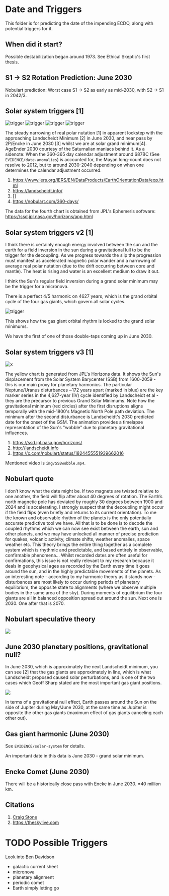 # Date and Triggers

This folder is for predicting the date of the impending ECDO, along with potential triggers for it.

## When did it start?

Possible destabilization began around 1973. See Ethical Skeptic's first thesis.

## S1 -> S2 Rotation Prediction: June 2030

Nobulart prediction: Worst case S1 -> S2 as early as mid-2030, with S2 -> S1 in 2042/3.

## Solar system triggers [1]

![trigger](img/triggers1.jpg "trigger")
![trigger](img/triggers2.jpg "trigger")
![trigger](img/triggers3.jpg "trigger")
![trigger](img/triggers4.jpg "trigger")

The steady narrowing of real polar nutation [1] in apparent lockstep with the approaching Landscheidt Minimum [2] in June 2030, and near pass by 2P/Encke in June 2030 [3] whilst we are at solar grand minimum[4]. AgeEnder 2030 courtesy of the Saturnalian maniacs behind it. As a sidenote: When the 360-365 day calendar adjustment around 687BC (See `EVIDENCE/date-anomalies`) is accounted for, the Mayan long-count does not resolve to 2012, but to around 2030-2040 depending on when one determines the calendar adjustment occurred.

1. https://www.iers.org/IERS/EN/DataProducts/EarthOrientationData/eop.html
2. https://landscheidt.info/
3. []
4. https://nobulart.com/360-days/

The data for the fourth chart is obtained from JPL's Ephemeris software: https://ssd.jpl.nasa.gov/horizons/app.html

## Solar system triggers v2 [1]

I think there is certainly enough energy involved between the sun and the earth for a field inversion in the sun during a gravitational lull to be the trigger for the decoupling. As we progress towards the slip the progression must manifest as accelerated magnetic polar wander and a narrowing of average real polar nutation (due to the drift occurring between core and mantle). The heat is rising and water is an excellent medium to draw it out.

I think the Sun's regular field inversion during a grand solar minimum may be the trigger for a micronova.

There is a perfect 4/5 harmonic on 4627 years, which is the grand orbital cycle of the four gas giants, which govern all solar cycles.

![trigger](img/triggers2.jpg "trigger")

This shows how the gas giant orbital rhythm is locked to the grand solar minimums.

We have the first of one of those double-taps coming up in June 2030.

## Solar system triggers v3 [1]

![x](img/jpl-horizon.jpg "")

The yellow chart is generated from JPL's Horizons data. It shows the Sun's displacement from the Solar System Barycenter (SSB) from 1600-2059 - this is our main proxy for planetary harmonics. The particular Neptune/Uranus disturbances ~172 years apart (marked in blue) are the key marker series in the 4,627-year (IV) cycle identified by Landscheidt et al - they are the precursor to previous Grand Solar Minimums. Note how the gravitational minimum (red circles) after the first disruptions aligns temporally with the mid-1800's Magnetic North Pole path deviation. The minimum after the second disturbance is Landscheidt's 2030 predicted date for the onset of the GSM. The animation provides a timelapse representation of the Sun's "wobble" due to planetary gravitational influences.

1. https://ssd.jpl.nasa.gov/horizons/
2. http://landscheidt.info
3. https://x.com/nobulart/status/1824455551939662016

Mentioned video is `img/SSBwobble.mp4`.

## Nobulart quote

I don’t know what the date might be. If two magnets are twisted relative to one another, the field will flip after about 40 degrees of rotation. The Earth’s north magnetic pole has deviated by roughly 30 degrees between 1900 and 2024 and is accelerating. I strongly suspect that the decoupling might occur if the field flips (even briefly and returns to its current orientation). To me the known and observable rhythm of the planets is the only potentially accurate predictive tool we have. All that is to be done is to decode the coupled rhythms which we can now see exist between the earth, sun and other planets, and we may have unlocked all manner of precise prediction for quakes, volcanic activity, climate shifts, weather anomalies, space weather etc. This theory brings the entire thing together as a complete system which is rhythmic and predictable, and based entirely in observable, confirmable phenomena... Whilst recorded dates are often useful for confirmations, this issue is not really relevant to my research because it deals in geophysical ages as recorded by the Earth every time it goes around the sun, and in the highly predictable movements of the planets. As an interesting note - according to my harmonic theory as it stands now - disturbances are most likely to occur during periods of planetary equilibrium, the opposite state to alignments (where we observe multiple bodies in the same area of the sky). During moments of equilibrium the four giants are all in balanced opposition spread out around the sun. Next one is 2030. One after that is 2070.

## Nobulart speculative theory

![](../../0-FOUNDATION-THEORY/ecdo-causes/img/2030-triggers.jpg)

## June 2030 planetary positions, gravitational null?

In June 2030, which is approximately the next Landscheidt minimum, you can see [2] that the gas giants are approximately in line, which is what Landscheidt proposed caused solar perturbations, and is one of the two cases which Geoff Sharp stated are the most important gas giant positions.

![](img/jun2030.jpeg)

In terms of a gravitational null effect, Earth passes around the Sun on the side of Jupiter during May/June 2030, at the same time as Jupiter is opposite the other gas giants (maximum effect of gas giants canceling each other out).

## Gas giant harmonic (June 2030)

See `EVIDENCE/solar-system` for details.

An important date in this data is June 2030 - grand solar minimum.

## Encke Comet (June 2030)

There will be a historically close pass with Encke in June 2030. ±40 million km.

## Citations

1. [Craig Stone](https://nobulart.com)
2. https://theskylive.com

# TODO Possible Triggers

Look into Ben Davidson

- galactic current sheet
- micronova
- planetary alignment
- periodic comet
- Earth simply letting go